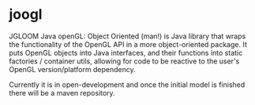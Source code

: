 # joogl
JGLOOM Java openGL: Object Oriented (man!) is Java library that wraps the functionality of the OpenGL API in a more
object-oriented package. It puts OpenGL objects into Java interfaces, and their functions into static factories /
container utils, allowing for code to be reactive to the user's OpenGL version/platform dependency.

Currently it is in open-development and once the initial model is finished there will be a maven repository.

